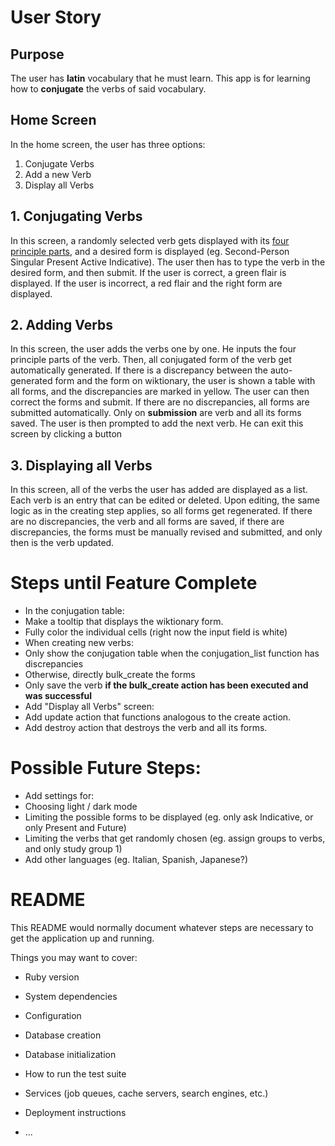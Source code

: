 # User Story

## Purpose

The user has **latin** vocabulary that he must learn. This app is for learning how to **conjugate** the verbs
of said vocabulary.

## Home Screen

In the home screen, the user has three options:

1. Conjugate Verbs
2. Add a new Verb
3. Display all Verbs

## 1. Conjugating Verbs

In this screen, a randomly selected verb gets displayed with its
[four principle parts](https://en.wikipedia.org/wiki/Principal_parts#Latin),
and a desired form is displayed (eg. Second-Person Singular Present Active Indicative).
The user then has to type the verb in the desired form, and then submit.
If the user is correct, a green flair is displayed.
If the user is incorrect, a red flair and the right form are displayed.

## 2. Adding Verbs

In this screen, the user adds the verbs one by one.
He inputs the four principle parts of the verb.
Then, all conjugated form of the verb get automatically generated. If there is a discrepancy
between the auto-generated form and the form on wiktionary, the user is shown a table
with all forms, and the discrepancies are marked in yellow.
The user can then correct the forms and submit.
If there are no discrepancies, all forms are submitted automatically.
Only on **submission** are verb and all its forms saved.
The user is then prompted to add the next verb.
He can exit this screen by clicking a button

## 3. Displaying all Verbs

In this screen, all of the verbs the user has added are displayed as a list.
Each verb is an entry that can be edited or deleted.
Upon editing, the same logic as in the creating step applies, so all forms get regenerated.
If there are no discrepancies, the verb and all forms are saved, if there are discrepancies,
the forms must be manually revised and submitted, and only then is the verb updated.

# Steps until Feature Complete

* In the conjugation table:
 * Make a tooltip that displays the wiktionary form.
 * Fully color the individual cells (right now the input field is white)
* When creating new verbs:
 * Only show the conjugation table when the conjugation_list function has discrepancies
 * Otherwise, directly bulk_create the forms
 * Only save the verb **if the bulk_create action has been executed and was successful**
* Add "Display all Verbs" screen:
 * Add update action that functions analogous to the create action.
 * Add destroy action that destroys the verb and all its forms.

# Possible Future Steps:

* Add settings for:
 * Choosing light / dark mode
 * Limiting the possible forms to be displayed (eg. only ask Indicative, or only Present and Future)
 * Limiting the verbs that get randomly chosen (eg. assign groups to verbs, and only study group 1)
* Add other languages (eg. Italian, Spanish, Japanese?)

# README

This README would normally document whatever steps are necessary to get the
application up and running.

Things you may want to cover:

* Ruby version

* System dependencies

* Configuration

* Database creation

* Database initialization

* How to run the test suite

* Services (job queues, cache servers, search engines, etc.)

* Deployment instructions

* ...
